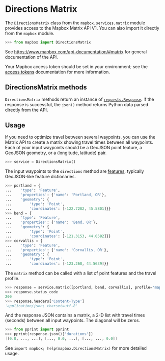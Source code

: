 # Directions Matrix

The `DirectionsMatrix` class from the `mapbox.services.matrix` module provides
access to the Mapbox Matrix API V1. You can also import it directly from the
`mapbox` module.

```python
>>> from mapbox import DirectionsMatrix

```

See https://www.mapbox.com/api-documentation/#matrix for general documentation
of the API.

Your Mapbox access token should be set in your environment; see the [access
tokens](access_tokens.md) documentation for more information.

## DirectionsMatrix methods

`DirectionsMatrix` methods return an instance of
[`requests.Response`](http://docs.python-requests.org/en/latest/api/#requests.Response).
If the response is successful, the `json()` method returns Python data parsed
directly from the API.

## Usage

If you need to optimize travel between several waypoints, you can use the
Matrix API to create a matrix showing travel times between all waypoints. Each
of your input waypoints should be a GeoJSON point feature, a GeoJSON geometry,
or a (longitude, latitude) pair.

```python
>>> service = DirectionsMatrix()

```

The input waypoints to the `directions` method are
[features](input_features.md), typically GeoJSON-like feature dictionaries.

```python
>>> portland = {
...    'type': 'Feature',
...    'properties': {'name': 'Portland, OR'},
...    'geometry': {
...        'type': 'Point',
...        'coordinates': [-122.7282, 45.5801]}}
>>> bend = {
...    'type': 'Feature',
...    'properties': {'name': 'Bend, OR'},
...    'geometry': {
...        'type': 'Point',
...        'coordinates': [-121.3153, 44.0582]}}
>>> corvallis = {
...    'type': 'Feature',
...    'properties': {'name': 'Corvallis, OR'},
...    'geometry': {
...        'type': 'Point',
...        'coordinates': [-123.268, 44.5639]}}

```

The `matrix` method can be called with a list of point features and the
travel profile.

```python
>>> response = service.matrix([portland, bend, corvallis], profile='mapbox/driving')
>>> response.status_code
200
>>> response.headers['Content-Type']
'application/json; charset=utf-8'

```

And the response JSON contains a matrix, a 2-D list with travel times (seconds)
between all input waypoints. The diagonal will be zeros.

```python
>>> from pprint import pprint
>>> pprint(response.json()['durations'])
[[0.0, ..., ...], [..., 0.0, ...], [..., ..., 0.0]]

```

See ``import mapbox; help(mapbox.DirectionsMatrix)`` for more detailed usage.
